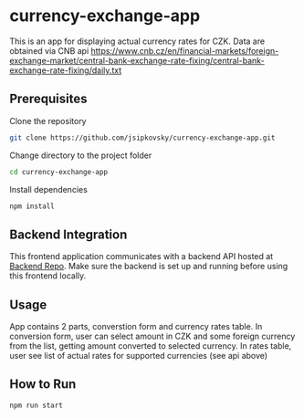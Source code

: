 # currency-exchange-app

This is an app for displaying actual currency rates for CZK. Data are obtained via CNB api
https://www.cnb.cz/en/financial-markets/foreign-exchange-market/central-bank-exchange-rate-fixing/central-bank-exchange-rate-fixing/daily.txt

## Prerequisites

Clone the repository
```bash
git clone https://github.com/jsipkovsky/currency-exchange-app.git
```
Change directory to the project folder
```bash
cd currency-exchange-app
```
Install dependencies
```bash
npm install
```

## Backend Integration

This frontend application communicates with a backend API hosted at [Backend Repo](https://github.com/jsipkovsky/currency-backend). 
Make sure the backend is set up and running before using this frontend locally.


## Usage
App contains 2 parts, converstion form and currency rates table. In conversion form, user can select amount in CZK
and some foreign currency from the list, getting amount converted to selected currency. In rates table, user see
list of actual rates for supported currencies (see api above) 

## How to Run

```bash
npm run start
